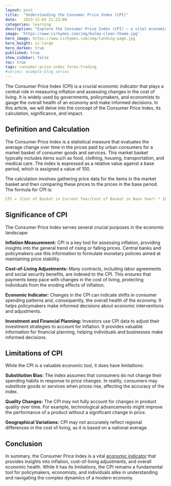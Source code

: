 ```yaml
---
layout: post
title:  "Understanding the Consumer Price Index (CPI)"
date:   2023-12-03 21:23:00
categories: learning
description: "Explore the Consumer Price Index (CPI) – a vital economic gauge measuring inflation's impact on living costs and guiding financial decisions."
image: 'https://www.csrhymes.com/img/bulma-clean-theme.jpg'
hero_image: https://www.csrhymes.com/img/landing-page.jpg
hero_height: is-large
hero_darken: true
published: true
show_sidebar: false
toc: true
tags: consumer-price-index forex-trading
#series: example_blog_series
---
```


<p>The Consumer Price Index (CPI) is a crucial economic indicator that plays a central role in measuring inflation and assessing changes in the cost of living. It is widely used by governments, policymakers, and economists to gauge the overall health of an economy and make informed decisions. In this article, we will delve into the concept of the Consumer Price Index, its calculation, significance, and impact.</p>

## Definition and Calculation
<p>The Consumer Price Index is a statistical measure that evaluates the average change over time in the prices paid by urban consumers for a market basket of consumer goods and services. This market basket typically includes items such as food, clothing, housing, transportation, and medical care. The index is expressed as a relative value against a base period, which is assigned a value of 100.</p>

<p>The calculation involves gathering price data for the items in the market basket and then comparing these prices to the prices in the base period. The formula for CPI is:</p>

```yaml
CPI = (Cost of Basket in Current Year/Cost of Basket in Base Year) * 100
```

## Significance of CPI
<p>The Consumer Price Index serves several crucial purposes in the economic landscape:</p>

<p><strong>Inflation Measurement:</strong> CPI is a key tool for assessing inflation, providing insights into the general trend of rising or falling prices. Central banks and policymakers use this information to formulate monetary policies aimed at maintaining price stability.</p>

<p><strong>Cost-of-Living Adjustments:</strong> Many contracts, including labor agreements and social security benefits, are indexed to the CPI. This ensures that payments keep pace with changes in the cost of living, protecting individuals from the eroding effects of inflation.</p>

<p><strong>Economic Indicator:</strong> Changes in the CPI can indicate shifts in consumer spending patterns and, consequently, the overall health of the economy. It helps policymakers make informed decisions about economic interventions and adjustments.</p>

<p><strong>Investment and Financial Planning:</strong> Investors use CPI data to adjust their investment strategies to account for inflation. It provides valuable information for financial planning, helping individuals and businesses make informed decisions.</p>

## Limitations of CPI
<p>While the CPI is a valuable economic tool, it does have limitations:</p>

<p><strong>Substitution Bias:</strong> The index assumes that consumers do not change their spending habits in response to price changes. In reality, consumers may substitute goods or services when prices rise, affecting the accuracy of the index.</p>

<p><strong>Quality Changes:</strong> The CPI may not fully account for changes in product quality over time. For example, technological advancements might improve the performance of a product without a significant change in price.</p>

<p><strong>Geographical Variations:</strong> CPI may not accurately reflect regional differences in the cost of living, as it is based on a national average.</p>

## Conclusion
<p>In summary, the Consumer Price Index is a vital <a href="https://www.daytrading.ltd/learning/economic-indicators-in-forex-trading">economic indicator</a> that provides insights into inflation, cost-of-living adjustments, and overall economic health. While it has its limitations, the CPI remains a fundamental tool for policymakers, economists, and individuals alike in understanding and navigating the complex dynamics of a modern economy.</p>

<script type="application/ld+json">
{
  "@context": "https://schema.org",
  "@type": "FAQPage",
  "mainEntity": [
    {
      "@type": "Question",
      "name": "What is the Consumer Price Index (CPI)?",
      "acceptedAnswer": {
        "@type": "Answer",
        "text": "The CPI measures the average change over time in prices for a basket of consumer goods and services, crucial for assessing inflation."
      }
    },
    {
      "@type": "Question",
      "name": "How is CPI calculated?",
      "acceptedAnswer": {
        "@type": "Answer",
        "text": "CPI is calculated by comparing the cost of a basket of goods and services in the current year to the cost in a base year, expressed as an index."
      }
    },
    {
      "@type": "Question",
      "name": "Why is CPI significant?",
      "acceptedAnswer": {
        "@type": "Answer",
        "text": "CPI is vital for measuring inflation, adjusting costs of living, and serves as an economic indicator influencing monetary policies and financial planning."
      }
    },
    {
      "@type": "Question",
      "name": "What are the limitations of CPI?",
      "acceptedAnswer": {
        "@type": "Answer",
        "text": "CPI has limitations such as substitution bias, challenges in accounting for quality changes, and may not accurately reflect regional cost variations."
      }
    }
  ]
}
</script>